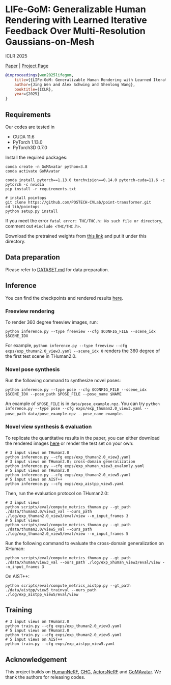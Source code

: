 # LIFe-GoM: Generalizable Human Rendering with Learned Iterative Feedback Over Multi-Resolution Gaussians-on-Mesh

ICLR 2025

[Paper](https://arxiv.org/abs/2404.07991) | [Project Page](https://wenj.github.io/GoMAvatar/)

```bibtex
@inproceedings{wen2025lifegom,
    title={{LIFe-GoM: Generalizable Human Rendering with Learned Iterative Feedback Over Multi-Resolution Gaussians-on-Mesh}},
    author={Jing Wen and Alex Schwing and Shenlong Wang},
    booktitle={ICLR},
    year={2025}
}
```

## Requirements

Our codes are tested in
* CUDA 11.6
* PyTorch 1.13.0
* PyTorch3D 0.7.0

Install the required packages:
```Shell
conda create -n GoMAvatar python=3.8
conda activate GoMAvatar

conda install pytorch==1.13.0 torchvision==0.14.0 pytorch-cuda=11.6 -c pytorch -c nvidia
pip install -r requirements.txt

# install pointops 
git clone https://github.com/POSTECH-CVLab/point-transformer.git
cd lib/pointops
python setup.py install
```
If you meet the error `fatal error: THC/THC.h: No such file or directory`, comment out `#include <THC/THC.h>`.

Download the pretrained weights from [this link](https://uofi.box.com/s/bsm1so0fnpstwco1suxchiq9gky3d57o) and put it under this directory.

## Data preparation

Please refer to [DATASET.md](docs/DATASET.md) for data preparation.

## Inference
You can find the checkpoints and rendered results [here](https://uofi.box.com/s/78p388b97wibh9sbt7pentfz4baj1745).

### Freeview rendering
To render 360 degree freeview images, run:
```Shell
python inference.py --type freeview --cfg $CONFIG_FILE --scene_idx $SCENE_IDX
```
For example, `python inference.py --type freeview --cfg exps/exp_thuman2.0_view3.yaml --scene_idx 0` renders the 360 degree of the first test scene in THuman2.0.

### Novel pose synthesis
Run the following command to synthesize novel poses:
```Shell
python inference.py --type pose --cfg $CONFIG_FILE --scene_idx $SCENE_IDX --pose_path $POSE_FILE --pose_name $NAME
```
An example of `$POSE_FILE` is in `data/pose_example.npz`. You can try `python inference.py --type pose --cfg exps/exp_thuman2.0_view3.yaml --pose_path data/pose_example.npz --pose_name example`.

### Novel view synthesis & evaluation
To replicate the quantitative results in the paper, you can either download the rendered images [here](https://uofi.box.com/s/78p388b97wibh9sbt7pentfz4baj1745) or render the test set on your own:
```Shell
# 3 input views on THuman2.0
python inference.py --cfg exps/exp_thuman2.0_view3.yaml
# 3 input views on THuman2.0; cross-domain generalization
python inference.py --cfg exps/exp_xhuman_view3_evalonly.yaml
# 5 input views on THuman2.0
python inference.py --cfg exps/exp_thuman2.0_view5.yaml
# 5 input views on AIST++
python inference.py --cfg exps/exp_aistpp_view5.yaml
```
Then, run the evaluation protocol on THuman2.0:
```Shell
# 3 input views
python scripts/eval/compute_metrics_thuman.py --gt_path ./data/thuman2.0/view3_val --ours_path ./log/exp_thuman2.0_view3/eval/view --n_input_frames 3
# 5 input views
python scripts/eval/compute_metrics_thuman.py --gt_path ./data/thuman2.0/view5_val --ours_path ./log/exp_thuman2.0_view5/eval/view --n_input_frames 5
```

Run the following command to evaluate the cross-domain generalization on XHuman:
```Shell
python scripts/eval/compute_metrics_thuman.py --gt_path ./data/xhuman/view3_val --ours_path ./log/exp_xhuman_view3/eval/view --n_input_frames 3
```

On AIST++:
```Shell
python scripts/eval/compute_metrics_aistpp.py --gt_path ./data/aistpp/view5_trainval --ours_path ./log/exp_aistpp_view5/eval/view
```

## Training
```Shell
# 3 input views on THuman2.0
python train.py --cfg exps/exp_thuman2.0_view3.yaml
# 5 input views on THuman2.0
python train.py --cfg exps/exp_thuman2.0_view5.yaml
# 5 input views on AIST++
python train.py --cfg exps/exp_aistpp_view5.yaml
```

## Acknowledgement
This project builds on [HumanNeRF](https://github.com/chungyiweng/humannerf), [GHG](https://github.com/humansensinglab/Generalizable-Human-Gaussians), [ActorsNeRF](https://github.com/JitengMu/ActorsNeRF) and [GoMAvatar](https://github.com/wenj/GoMAvatar). We thank the authors for releasing codes.